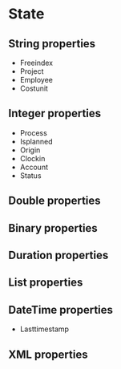 # State

## String properties

* Freeindex
* Project
* Employee
* Costunit

## Integer properties

* Process
* Isplanned
* Origin
* Clockin
* Account
* Status

## Double properties

## Binary properties

## Duration properties

## List properties

## DateTime properties

* Lasttimestamp

## XML properties
